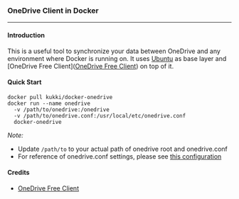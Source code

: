 ### OneDrive Client in Docker

---

#### Introduction

This is a useful tool to synchronize your data between OneDrive and any environment where Docker is running on. It uses [Ubuntu](https://hub.docker.com/_/ubuntu/) as base layer and [OneDrive Free Client]([OneDrive Free Client](https://github.com/skilion/onedrive)) on top of it.

#### Quick Start

```
docker pull kukki/docker-onedrive
docker run --name onedrive
  -v /path/to/onedrive:/onedrive
  -v /path/to/onedrive.conf:/usr/local/etc/onedrive.conf
  docker-onedrive
```

*Note:*

* Update `/path/to` to your actual path of onedrive root and onedrive.conf
* For reference of onedrive.conf settings, please see [this configuration](https://github.com/skilion/onedrive#configuration)

#### Credits

* [OneDrive Free Client](https://github.com/skilion/onedrive)